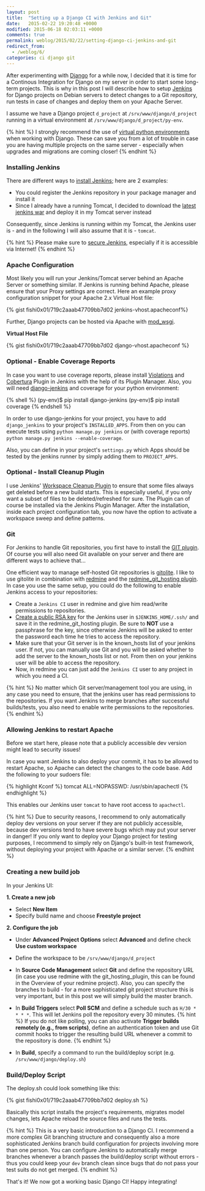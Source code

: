 ```yaml
---
layout: post
title:  "Setting up a Django CI with Jenkins and Git"
date:   2015-02-22 19:20:48 +0000
modified: 2015-06-18 02:03:11 +0000 
comments: true
permalink: weblog/2015/02/22/setting-django-ci-jenkins-and-git
redirect_from:
  - /weblog/6/
categories: ci django git
---
```


After experimenting with [Django][django-project] for a while now, I decided that it is time for a Continous Integration for Django on my server in order to start some long-term projects. 
This is why in this post I will describe how to setup [Jenkins][jenkins-project] for Django projects on Debian servers to detect changes to a Git repository, run tests in case of changes and deploy them on your Apache Server.<!--more-->

I assume we have a Django project `d_project` at `/srv/www/django/d_project` running in a virtual environment at `/srv/www/django/d_project/py-env`. 

{% hint %}
I strongly recommend the use of [virtual python environments](http://docs.python-guide.org/en/latest/dev/virtualenvs/) when working with Django. 
These can save you from a lot of trouble in case you are having multiple projects on the same server - especially when upgrades and migrations are coming closer!
{% endhint %}

### Installing Jenkins ###
There are different ways to [install Jenkins][jenkins-install]; here are 2 examples: 

* You could register the Jenkins repository in your package manager and install it
* Since I already have a running Tomcat, I decided to download the [latest jenkins war][jenkins-latest] and deploy it in my Tomcat server instead

Consequently, since Jenkins is running within my Tomcat, the Jenkins user is - and in the following I will also assume that it is - `tomcat`.

{% hint %}
Please make sure to [secure Jenkins](https://wiki.jenkins-ci.org/display/JENKINS/Securing+Jenkins), especially if it is accessible via Internet!
{% endhint %}

### Apache Configuration ###
Most likely you will run your Jenkins/Tomcat server behind an Apache Server or something similar. 
If Jenkins is running behind Apache, please ensure that your Proxy settings are correct. 
Here an example proxy configuration snippet for your Apache 2.x Virtual Host file: 

{% gist fishi0x01/719c2aaab47709bb7d02 jenkins-vhost.apacheconf%}

Further, Django projects can be hosted via Apache with [mod_wsgi][modwsgi]. 

**Virtual Host File**

{% gist fishi0x01/719c2aaab47709bb7d02 django-vhost.apacheconf %}

### Optional - Enable Coverage Reports ###
In case you want to use coverage reports, please install [Violations][jenkins-violations] and [Cobertura][jenkins-cobertura] Plugin in Jenkins with the help of its Plugin Manager. 
Also, you will need [django-jenkins][django-jenkins] and coverage for your python environment:

{% shell %}
(py-env)$ pip install django-jenkins
(py-env)$ pip install coverage
{% endshell %}

In order to use django-jenkins for your project, you have to add `django_jenkins` to your project's `INSTALLED_APPS`. 
From then on you can execute tests using `python manage.py jenkins` or (with coverage reports) `python manage.py jenkins --enable-coverage`.

Also, you can define in your project's `settings.py` which Apps should be tested by the jenkins runner by simply adding them to `PROJECT_APPS`.

### Optional - Install Cleanup Plugin ###
I use Jenkins' [Workspace Cleanup Plugin][jenkins-cleanup] to ensure that some files always get deleted before a new build starts. 
This is especially useful, if you only want a subset of files to be deleted/refreshed for sure. 
The Plugin can of course be installed via the Jenkins Plugin Manager. 
After the installation, inside each project configuration tab, you now have the option to activate a workspace sweep and define patterns. 

### Git ###
For Jenkins to handle Git repositories, you first have to install the [GIT plugin][jenkins-git]. 
Of course you will also need Git available on your server and there are different ways to achieve that... 
 
One efficient way to manage self-hosted Git repositories is [gitolite][gitolite]. 
I like to use gitolite in combination with [redmine][redmine] and the [redmine_git_hosting plugin][redmine-git]. 
In case you use the same setup, you could do the following to enable Jenkins access to your repositories: 

* Create a `Jenkins CI` user in redmine and give him read/write permissions to repositories.
* [Create a public RSA key][git-ssh] for the Jenkins user in `$JENKINS_HOME/.ssh/` and save it in the redmine_git_hosting plugin. 
Be sure to **NOT** use a passphrase for the key, since otherwise Jenkins will be asked to enter the password each time he tries to access the repository.
* Make sure that your Git server is in the known_hosts list of your jenkins user. 
If not, you can manually use Git and you will be asked whether to add the server to the known_hosts list or not. 
From then on your jenkins user will be able to access the repository.
* Now, in redmine you can just add the `Jenkins CI` user to any project in which you need a CI.

{% hint %}
No matter which Git server/management tool you are using, in any case you need to ensure, that the jenkins user has read permissions to the repositories. 
If you want Jenkins to merge branches after successful builds/tests, you also need to enable write permissions to the repositories.
{% endhint %}

### Allowing Jenkins to restart Apache ###
Before we start here, please note that a publicly accessible dev version might lead to security issues! 

In case you want Jenkins to also deploy your commit, it has to be allowed to restart Apache, so Apache can detect the changes to the code base. 
Add the following to your sudoers file: 

{% highlight Kconf %}
tomcat ALL=NOPASSWD: /usr/sbin/apachectl
{% endhighlight %}

This enables our Jenkins user `tomcat` to have root access to `apachectl`. 

{% hint %}
Due to security reasons, I recommend to only automatically deploy dev versions on your server if they are not publicly accessible, because dev versions tend to have severe bugs which may put your server in danger! 
If you only want to deploy your Django project for testing purposes, I recommend to simply rely on Django's built-in test framework, without deploying your project with Apache or a similar server. 
{% endhint %}

### Creating a new build job ###
In your Jenkins UI: 

**1. Create a new job**

* Select **New Item**
* Specify build name and choose **Freestyle project**

**2. Configure the job**

* Under **Advanced Project Options** select **Advanced** and define check **Use custom workspace**
* Define the workspace to be `/srv/www/django/d_project`
* In **Source Code Management** select **Git** and define the repository URL (in case you use redmine with the git_hosting_plugin, this can be found in the Overview of your redmine project). 
Also, you can specify the branches to build - for a more sophisticated git project structure this is very important, but in this post we will simply build the master branch.
* In **Build Triggers** select **Poll SCM** and define a schedule such as `H/30 * * * *`. 
This will let Jenkins poll the repository every 30 minutes.
{% hint %}
If you do not like polling, you can also activate **Trigger builds remotely (e.g., from scripts)**, define an authentication token and use Git commit hooks to trigger the resulting build URL whenever a commit to the repository is done.
{% endhint %}

* In **Build**, specify a command to run the build/deploy script (e.g. `/srv/www/django/deploy.sh`)

### Build/Deploy Script ###

The deploy.sh could look something like this:

{% gist fishi0x01/719c2aaab47709bb7d02 deploy.sh %}

Basically this script installs the project's requirements, migrates model changes, lets Apache reload the source files and runs the tests. 

{% hint %}
This is a very basic introduction to a Django CI. 
I recommend a more complex Git branching structure and consequently also a more sophisticated Jenkins branch build configuration for projects involving more than one person. 
You can configure Jenkins to automatically merge branches whenever a branch passes the build/deploy script without errors - thus you could keep your `dev` branch clean since bugs that do not pass your test suits do not get merged. 
{% endhint %}

That's it! We now got a working basic Django CI! Happy integrating!


[django-project]: https://www.djangoproject.com/
[jenkins-project]: https://jenkins.io/
[jenkins-install]: https://wiki.jenkins-ci.org/display/JENKINS/Installing+Jenkins
[jenkins-latest]: http://mirrors.jenkins-ci.org/war/latest/jenkins.war
[modwsgi]: https://code.google.com/p/modwsgi/
[jenkins-violations]: http://wiki.jenkins-ci.org/display/JENKINS/Violations
[jenkins-cobertura]: http://wiki.jenkins-ci.org/display/JENKINS/Cobertura+Plugin
[django-jenkins]: https://sites.google.com/site/kmmbvnr/home/django-jenkins-tutorial
[jenkins-cleanup]: https://wiki.jenkins-ci.org/display/JENKINS/Workspace+Cleanup+Plugin
[jenkins-git]: http://wiki.jenkins-ci.org/display/JENKINS/Git+Plugin
[gitolite]: http://gitolite.com/gitolite/index.html
[redmine]: http://www.redmine.org/
[redmine-git]: http://www.redmine.org/plugins/redmine_git_hosting
[git-ssh]: https://help.github.com/articles/generating-ssh-keys/
